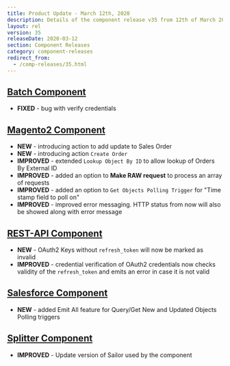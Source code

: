 ```yaml
---
title: Product Update - March 12th, 2020
description: Details of the component release v35 from 12th of March 2020
layout: rel
version: 35
releaseDate: 2020-03-12
section: Component Releases
category: component-releases
redirect_from:
  - /comp-releases/35.html
---
```


## [Batch Component](/components/batch/)

*  **FIXED** - bug with verify credentials

## [Magento2 Component](/components/magento2/)

*  **NEW** - introducing action to add update to Sales Order
*  **NEW** - introducing action `Create Order`
*  **IMPROVED** - extended `Lookup Object By ID` to allow lookup of Orders By External ID
*  **IMPROVED** - added an option to **Make RAW request** to process an array of requests
*  **IMPROVED** - added an option to `Get Objects Polling Trigger` for "Time stamp field to poll on"
*  **IMPROVED** - improved error messaging. HTTP status from now will also be showed along with error message

## [REST-API Component](/components/rest-api/)

*  **NEW** - OAuth2 Keys without `refresh_token` will now be marked as invalid
*  **IMPROVED** - credential verification of OAuth2 credentials now checks validity of the `refresh_token` and emits an error in case it is not valid

## [Salesforce Component](/components/salesforce/)

* **NEW** - added Emit All feature for Query/Get New and Updated Objects Polling triggers

## [Splitter Component](/components/splitter/)

*  **IMPROVED** - Update version of Sailor used by the component
